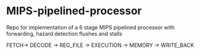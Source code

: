 # MIPS-pipelined-processor
Repo for implementation of a 6 stage MIPS pipelined processor with forwarding, hazard detection flushes and stalls

FETCH-> DECODE -> REG_FILE -> EXECUTION -> MEMORY -> WRITE_BACK
